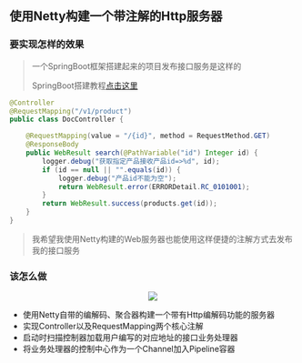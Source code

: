 ## 使用Netty构建一个带注解的Http服务器

### 要实现怎样的效果

> 一个SpringBoot框架搭建起来的项目发布接口服务是这样的
>
> SpringBoot搭建教程[点击这里](https://www.jianshu.com/p/95946d6b0c7d)

```java
@Controller
@RequestMapping("/v1/product")
public class DocController {

    @RequestMapping(value = "/{id}", method = RequestMethod.GET)
    @ResponseBody
    public WebResult search(@PathVariable("id") Integer id) {
        logger.debug("获取指定产品接收产品id=>%d", id);
        if (id == null || "".equals(id)) {
            logger.debug("产品id不能为空");
            return WebResult.error(ERRORDetail.RC_0101001);
        }
        return WebResult.success(products.get(id));
    }
}
```

> 我希望我使用Netty构建的Web服务器也能使用这样便捷的注解方式去发布我的接口服务

### 该怎么做

<p align="center">
  <img src="https://github.com/calebman/cetty/blob/master/images/flow.png">
</p>

* 使用Netty自带的编解码、聚合器构建一个带有Http编解码功能的服务器
* 实现Controller以及RequestMapping两个核心注解
* 启动时扫描控制器加载用户编写的对应地址的接口业务处理器
* 将业务处理器的控制中心作为一个Channel加入Pipeline容器

